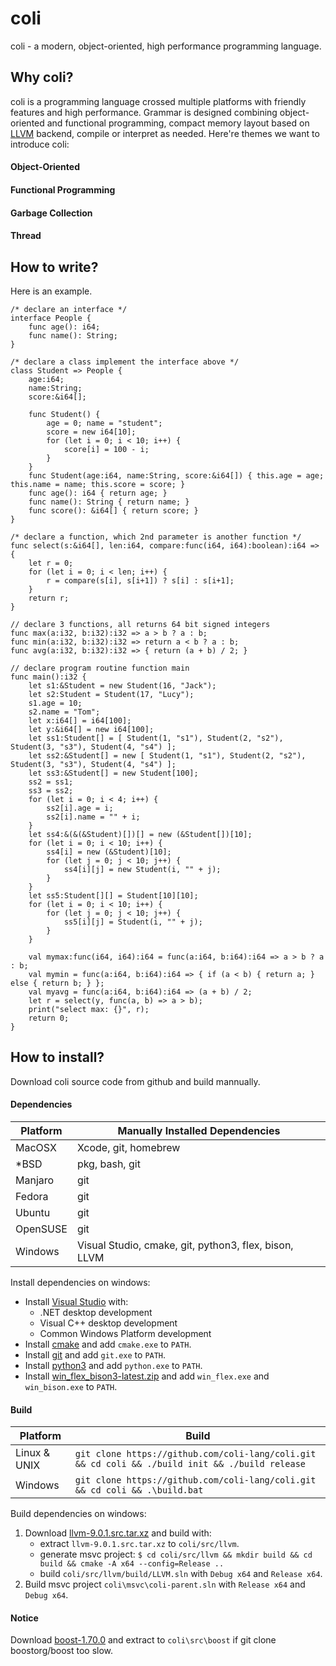 # coli

coli - a modern, object-oriented, high performance programming language.

## Why coli?

coli is a programming language crossed multiple platforms with friendly features and high performance. Grammar is designed combining object-oriented and functional programming, compact memory layout based on [LLVM](https://llvm.org/) backend, compile or interpret as needed. Here're themes we want to introduce coli:

#### Object-Oriented
#### Functional Programming
#### Garbage Collection
#### Thread

## How to write?

Here is an example.

```
/* declare an interface */
interface People {
    func age(): i64;
    func name(): String;
}

/* declare a class implement the interface above */
class Student => People {
    age:i64;
    name:String;
    score:&i64[];

    func Student() {
        age = 0; name = "student"; 
        score = new i64[10];
        for (let i = 0; i < 10; i++) {
            score[i] = 100 - i;
        }
    }
    func Student(age:i64, name:String, score:&i64[]) { this.age = age; this.name = name; this.score = score; }
    func age(): i64 { return age; }
    func name(): String { return name; }
    func score(): &i64[] { return score; }
}

/* declare a function, which 2nd parameter is another function */
func select(s:&i64[], len:i64, compare:func(i64, i64):boolean):i64 => {
    let r = 0;
    for (let i = 0; i < len; i++) {
        r = compare(s[i], s[i+1]) ? s[i] : s[i+1];
    }
    return r;
}

// declare 3 functions, all returns 64 bit signed integers
func max(a:i32, b:i32):i32 => a > b ? a : b;
func min(a:i32, b:i32):i32 => return a < b ? a : b;
func avg(a:i32, b:i32):i32 => { return (a + b) / 2; }

// declare program routine function main
func main():i32 {
    let s1:&Student = new Student(16, "Jack");
    let s2:Student = Student(17, "Lucy");
    s1.age = 10;
    s2.name = "Tom";
    let x:i64[] = i64[100];
    let y:&i64[] = new i64[100];
    let ss1:Student[] = [ Student(1, "s1"), Student(2, "s2"), Student(3, "s3"), Student(4, "s4") ];
    let ss2:&Student[] = new [ Student(1, "s1"), Student(2, "s2"), Student(3, "s3"), Student(4, "s4") ];
    let ss3:&Student[] = new Student[100];
    ss2 = ss1;
    ss3 = ss2;
    for (let i = 0; i < 4; i++) {
        ss2[i].age = i;
        ss2[i].name = "" + i;
    }
    let ss4:&(&(&Student)[])[] = new (&Student[])[10];
    for (let i = 0; i < 10; i++) {
        ss4[i] = new (&Student)[10];
        for (let j = 0; j < 10; j++) {
            ss4[i][j] = new Student(i, "" + j);
        }
    }
    let ss5:Student[][] = Student[10][10];
    for (let i = 0; i < 10; i++) {
        for (let j = 0; j < 10; j++) {
            ss5[i][j] = Student(i, "" + j);
        }
    }

    val mymax:func(i64, i64):i64 = func(a:i64, b:i64):i64 => a > b ? a : b;
    val mymin = func(a:i64, b:i64):i64 => { if (a < b) { return a; } else { return b; } };
    val myavg = func(a:i64, b:i64):i64 => (a + b) / 2;
    let r = select(y, func(a, b) => a > b);
    print("select max: {}", r);
    return 0;
}
```

## How to install?

Download coli source code from github and build mannually.

#### Dependencies

|  Platform  |  Manually Installed Dependencies                                  |
|------------|-------------------------------------------------------------------|
|  MacOSX    | Xcode, git, homebrew                                              |
|  *BSD      | pkg, bash, git                                                    |
|  Manjaro   | git                                                               |
|  Fedora    | git                                                               |
|  Ubuntu    | git                                                               |
|  OpenSUSE  | git                                                               |
|  Windows   | Visual Studio, cmake, git, python3, flex, bison, LLVM             |

Install dependencies on windows:
* Install [Visual Studio](https://visualstudio.microsoft.com/downloads/) with:
    * .NET desktop development
    * Visual C++ desktop development
    * Common Windows Platform development
* Install [cmake](https://cmake.org/download/) and add `cmake.exe` to `PATH`.
* Install [git](https://git-scm.com/downloads) and add `git.exe` to `PATH`.
* Install [python3](https://www.python.org/downloads/) and add `python.exe` to `PATH`.
* Install [win_flex_bison3-latest.zip](https://sourceforge.net/projects/winflexbison/files/) and add `win_flex.exe` and `win_bison.exe` to `PATH`.

#### Build

|  Platform      |  Build                                                                                              |
|----------------|-----------------------------------------------------------------------------------------------------|
|  Linux & UNIX  | `git clone https://github.com/coli-lang/coli.git && cd coli && ./build init && ./build release`     |
|  Windows       | `git clone https://github.com/coli-lang/coli.git && cd coli && .\build.bat`                         |

Build dependencies on windows:
1. Download [llvm-9.0.1.src.tar.xz](https://github.com/llvm/llvm-project/releases/tag/llvmorg-9.0.1) and build with:
    * extract `llvm-9.0.1.src.tar.xz` to `coli/src/llvm`.
    * generate msvc project: `$ cd coli/src/llvm && mkdir build && cd build && cmake -A x64 --config=Release ..`
    * build `coli/src/llvm/build/LLVM.sln` with `Debug x64` and `Release x64`.
2. Build msvc project `coli\msvc\coli-parent.sln` with `Release x64` and `Debug x64`.

#### Notice

Download [boost-1.70.0](https://sourceforge.net/projects/boost/files/boost/1.70.0/) and extract to `coli\src\boost` if git clone boostorg/boost too slow.
